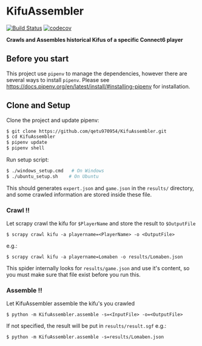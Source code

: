 # KifuAssembler

[![Build Status](https://travis-ci.com/qetu970954/KifuAssembler.svg?branch=master)](https://travis-ci.com/qetu970954/KifuAssembler)     [![codecov](https://codecov.io/gh/qetu970954/LittleGolemCralwer/branch/master/graph/badge.svg)](https://codecov.io/gh/qetu970954/LittleGolemCralwer)



**Crawls and Assembles historical Kifus of a specific Connect6 player**

## Before you start
This project use `pipenv` to manage the dependencies, however there are several ways to install `pipenv`.
Please see https://docs.pipenv.org/en/latest/install/#installing-pipenv for installation.

## Clone and Setup 
Clone the project and update pipenv:
```bash
$ git clone https://github.com/qetu970954/KifuAssembler.git
$ cd KifuAssembler
$ pipenv update
$ pipenv shell
```

Run setup script:
```bash
$ ./windows_setup.cmd   # On Windows
$ ./ubuntu_setup.sh    # On Ubuntu
```
This should generates `expert.json` and `game.json` in the `results/` directory,
and some crawled information are stored inside these file.

### Crawl !!
Let scrapy crawl the kifu for `$PlayerName` and store the result to `$OutputFile` 
```
$ scrapy crawl kifu -a playername=<PlayerName> -o <OutputFile> 
```
e.g.:
```shell
$ scrapy crawl kifu -a playername=Lomaben -o results/Lomaben.json
```
This spider internally looks for `results/game.json` and use it's content, so you must make sure that file exist before you run this.

### Assemble !!

Let KifuAssembler assemble the kifu's you crawled
```shell
$ python -m KifuAssembler.assemble -s=<InputFile> -o=<OutputFile> 
```
If not specified, the result will be put in `results/result.sgf`
e.g.:
```shell
$ python -m KifuAssembler.assemble -s=results/Lomaben.json
```
